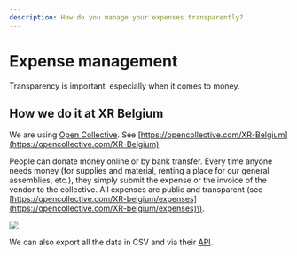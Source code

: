 ```yaml
---
description: How do you manage your expenses transparently?
---
```


# Expense management

Transparency is important, especially when it comes to money. 

## How we do it at XR Belgium

We are using [Open Collective](https://opencollective.com). See [https://opencollective.com/XR-Belgium](https://opencollective.com/XR-Belgium)

People can donate money online or by bank transfer. Every time anyone needs money \(for supplies and material, renting a place for our general assemblies, etc.\), they simply submit the expense or the invoice of the vendor to the collective. All expenses are public and transparent \(see [https://opencollective.com/XR-belgium/expenses](https://opencollective.com/XR-belgium/expenses)\).

![](https://d.pr/free/i/6f2wVv+)

We can also export all the data in CSV and via their [API](https://docs.opencollective.com/help/developers/api).

